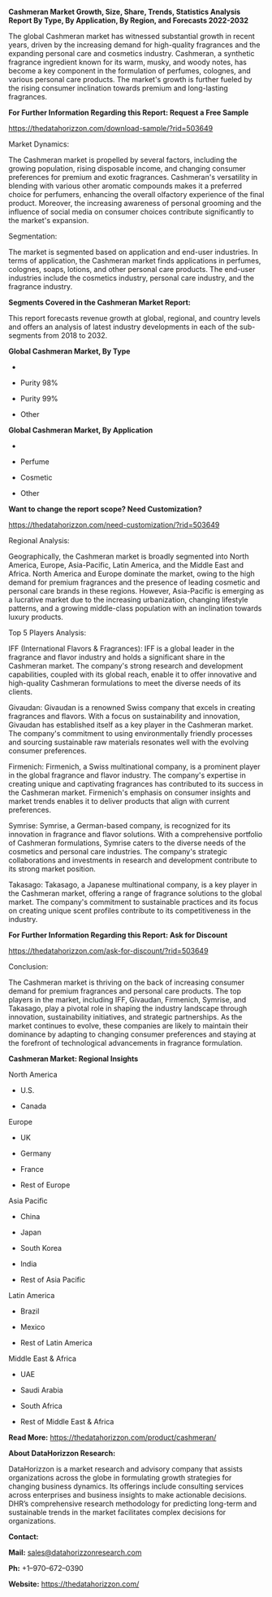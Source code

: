 **Cashmeran Market Growth, Size, Share, Trends, Statistics Analysis
Report By Type, By Application, By Region, and Forecasts 2022-2032**

The global Cashmeran market has witnessed substantial growth in recent
years, driven by the increasing demand for high-quality fragrances and
the expanding personal care and cosmetics industry. Cashmeran, a
synthetic fragrance ingredient known for its warm, musky, and woody
notes, has become a key component in the formulation of perfumes,
colognes, and various personal care products. The market's growth is
further fueled by the rising consumer inclination towards premium and
long-lasting fragrances.

**For Further Information Regarding this Report: Request a Free Sample**

<https://thedatahorizzon.com/download-sample/?rid=503649>

Market Dynamics:

The Cashmeran market is propelled by several factors, including the
growing population, rising disposable income, and changing consumer
preferences for premium and exotic fragrances. Cashmeran's versatility
in blending with various other aromatic compounds makes it a preferred
choice for perfumers, enhancing the overall olfactory experience of the
final product. Moreover, the increasing awareness of personal grooming
and the influence of social media on consumer choices contribute
significantly to the market's expansion.

Segmentation:

The market is segmented based on application and end-user industries. In
terms of application, the Cashmeran market finds applications in
perfumes, colognes, soaps, lotions, and other personal care products.
The end-user industries include the cosmetics industry, personal care
industry, and the fragrance industry.

**Segments Covered in the Cashmeran Market Report:**

This report forecasts revenue growth at global, regional, and country
levels and offers an analysis of latest industry developments in each of
the sub-segments from 2018 to 2032.

**Global Cashmeran Market, By Type**

-   

-   Purity 98%

-   Purity 99%

-   Other

**Global Cashmeran Market, By Application**

-   

-   Perfume

-   Cosmetic

-   Other

**Want to change the report scope? Need Customization?**

<https://thedatahorizzon.com/need-customization/?rid=503649>

Regional Analysis:

Geographically, the Cashmeran market is broadly segmented into North
America, Europe, Asia-Pacific, Latin America, and the Middle East and
Africa. North America and Europe dominate the market, owing to the high
demand for premium fragrances and the presence of leading cosmetic and
personal care brands in these regions. However, Asia-Pacific is emerging
as a lucrative market due to the increasing urbanization, changing
lifestyle patterns, and a growing middle-class population with an
inclination towards luxury products.

Top 5 Players Analysis:

IFF (International Flavors & Fragrances): IFF is a global leader in the
fragrance and flavor industry and holds a significant share in the
Cashmeran market. The company's strong research and development
capabilities, coupled with its global reach, enable it to offer
innovative and high-quality Cashmeran formulations to meet the diverse
needs of its clients.

Givaudan: Givaudan is a renowned Swiss company that excels in creating
fragrances and flavors. With a focus on sustainability and innovation,
Givaudan has established itself as a key player in the Cashmeran market.
The company's commitment to using environmentally friendly processes and
sourcing sustainable raw materials resonates well with the evolving
consumer preferences.

Firmenich: Firmenich, a Swiss multinational company, is a prominent
player in the global fragrance and flavor industry. The company's
expertise in creating unique and captivating fragrances has contributed
to its success in the Cashmeran market. Firmenich's emphasis on consumer
insights and market trends enables it to deliver products that align
with current preferences.

Symrise: Symrise, a German-based company, is recognized for its
innovation in fragrance and flavor solutions. With a comprehensive
portfolio of Cashmeran formulations, Symrise caters to the diverse needs
of the cosmetics and personal care industries. The company's strategic
collaborations and investments in research and development contribute to
its strong market position.

Takasago: Takasago, a Japanese multinational company, is a key player in
the Cashmeran market, offering a range of fragrance solutions to the
global market. The company's commitment to sustainable practices and its
focus on creating unique scent profiles contribute to its
competitiveness in the industry.

**For Further Information Regarding this Report: Ask for Discount**

<https://thedatahorizzon.com/ask-for-discount/?rid=503649>

Conclusion:

The Cashmeran market is thriving on the back of increasing consumer
demand for premium fragrances and personal care products. The top
players in the market, including IFF, Givaudan, Firmenich, Symrise, and
Takasago, play a pivotal role in shaping the industry landscape through
innovation, sustainability initiatives, and strategic partnerships. As
the market continues to evolve, these companies are likely to maintain
their dominance by adapting to changing consumer preferences and staying
at the forefront of technological advancements in fragrance formulation.

**Cashmeran Market: Regional Insights**

North America

-   U.S.

-   Canada

Europe

-   UK

-   Germany

-   France

-   Rest of Europe

Asia Pacific

-   China

-   Japan

-   South Korea

-   India

-   Rest of Asia Pacific

Latin America

-   Brazil

-   Mexico

-   Rest of Latin America

Middle East & Africa

-   UAE

-   Saudi Arabia

-   South Africa

-   Rest of Middle East & Africa

**Read More:** <https://thedatahorizzon.com/product/cashmeran/>

**About DataHorizzon Research:**

DataHorizzon is a market research and advisory company that assists
organizations across the globe in formulating growth strategies for
changing business dynamics. Its offerings include consulting services
across enterprises and business insights to make actionable decisions.
DHR’s comprehensive research methodology for predicting long-term and
sustainable trends in the market facilitates complex decisions for
organizations.

**Contact:**

**Mail:** <sales@datahorizzonresearch.com>

**Ph:** +1–970–672–0390

**Website:** <https://thedatahorizzon.com/>
